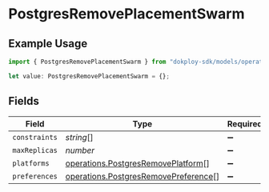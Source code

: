 # PostgresRemovePlacementSwarm

## Example Usage

```typescript
import { PostgresRemovePlacementSwarm } from "dokploy-sdk/models/operations";

let value: PostgresRemovePlacementSwarm = {};
```

## Fields

| Field                                                                                        | Type                                                                                         | Required                                                                                     | Description                                                                                  |
| -------------------------------------------------------------------------------------------- | -------------------------------------------------------------------------------------------- | -------------------------------------------------------------------------------------------- | -------------------------------------------------------------------------------------------- |
| `constraints`                                                                                | *string*[]                                                                                   | :heavy_minus_sign:                                                                           | N/A                                                                                          |
| `maxReplicas`                                                                                | *number*                                                                                     | :heavy_minus_sign:                                                                           | N/A                                                                                          |
| `platforms`                                                                                  | [operations.PostgresRemovePlatform](../../models/operations/postgresremoveplatform.md)[]     | :heavy_minus_sign:                                                                           | N/A                                                                                          |
| `preferences`                                                                                | [operations.PostgresRemovePreference](../../models/operations/postgresremovepreference.md)[] | :heavy_minus_sign:                                                                           | N/A                                                                                          |